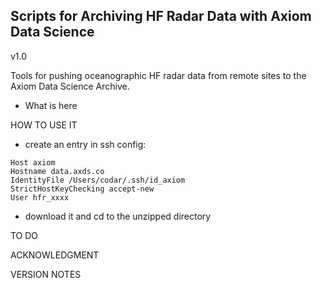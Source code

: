 ## Scripts for Archiving HF Radar Data with Axiom Data Science  ##

v1.0

Tools for pushing oceanographic HF radar data from remote sites to the
Axiom Data Science Archive. 

- What is here

HOW TO USE IT

- create an entry in ssh config:
```
Host axiom
Hostname data.axds.co
IdentityFile /Users/codar/.ssh/id_axiom
StrictHostKeyChecking accept-new
User hfr_xxxx
```

- download it and cd to the unzipped directory



TO DO


ACKNOWLEDGMENT


VERSION NOTES

